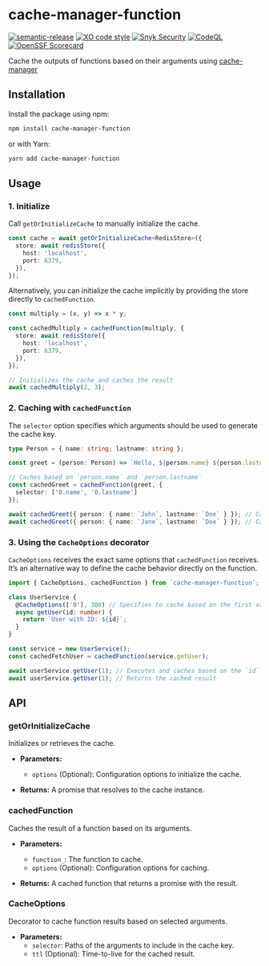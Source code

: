 # cache-manager-function
[![semantic-release](https://img.shields.io/badge/%20%20%F0%9F%93%A6%F0%9F%9A%80-semantic--release-e10079.svg)](https://github.com/semantic-release/semantic-release)
[![XO code style](https://shields.io/badge/code_style-5ed9c7?logo=xo&labelColor=gray)](https://github.com/xojs/xo)
[![Snyk Security](../../actions/workflows/snyk-security.yml/badge.svg)](../../actions/workflows/snyk-security.yml)
[![CodeQL](../../actions/workflows/codeql.yml/badge.svg)](../../actions/workflows/codeql.yml)
[![OpenSSF Scorecard](https://api.securityscorecards.dev/projects/github.com/tomerh2001/semantic-release-repo-template/badge)](https://securityscorecards.dev/viewer/?uri=github.com/tomerh2001/semantic-release-repo-template)

Cache the outputs of functions based on their arguments using [cache-manager](https://github.com/jaredwray/cacheable)

## Installation

Install the package using npm:

```bash
npm install cache-manager-function
```

or with Yarn:

```bash
yarn add cache-manager-function
```

## Usage

### 1. Initialize

Call `getOrInitializeCache` to manually initialize the cache.

```typescript
const cache = await getOrInitializeCache<RedisStore>({
  store: await redisStore({
    host: 'localhost',
    port: 6379,
  }),
});
```

Alternatively, you can initialize the cache implicitly by providing the store directly to `cachedFunction`.

```typescript
const multiply = (x, y) => x * y;

const cachedMultiply = cachedFunction(multiply, {
  store: await redisStore({
    host: 'localhost',
    port: 6379,
  }),
});

// Initializes the cache and caches the result
await cachedMultiply(2, 3); 
```

### 2. Caching with `cachedFunction`

The `selector` option specifies which arguments should be used to generate the cache key.

```typescript
type Person = { name: string; lastname: string };

const greet = (person: Person) => `Hello, ${person.name} ${person.lastname}!`;

// Caches based on `person.name` and `person.lastname`
const cachedGreet = cachedFunction(greet, {
  selector: ['0.name', '0.lastname']
});

await cachedGreet({ person: { name: `John`, lastname: `Doe` } }); // Caches the result based on name=John and lastname=Doe
await cachedGreet({ person: { name: `Jane`, lastname: `Doe` } }); // Caches the result based on name=Jane and lastname=Doe
```

### 3. Using the `CacheOptions` decorator

`CacheOptions` receives the exact same options that `cachedFunction` receives. It’s an alternative way to define the cache behavior directly on the function.

```typescript
import { CacheOptions, cachedFunction } from `cache-manager-function`;

class UserService {
  @CacheOptions(['0'], 300) // Specifies to cache based on the first argument (id), with a TTL of 300ms
  async getUser(id: number) {
    return `User with ID: ${id}`;
  }
}

const service = new UserService();
const cachedFetchUser = cachedFunction(service.getUser);

await userService.getUser(1); // Executes and caches based on the `id` argument
await userService.getUser(1); // Returns the cached result
```

## API

### getOrInitializeCache

Initializes or retrieves the cache.

- **Parameters:**
  - `options` (Optional): Configuration options to initialize the cache.

- **Returns:** A promise that resolves to the cache instance.

### cachedFunction

Caches the result of a function based on its arguments.

- **Parameters:**
  - `function_`: The function to cache.
  - `options` (Optional): Configuration options for caching.

- **Returns:** A cached function that returns a promise with the result.

### CacheOptions

Decorator to cache function results based on selected arguments.

- **Parameters:**
  - `selector`: Paths of the arguments to include in the cache key.
  - `ttl` (Optional): Time-to-live for the cached result.
